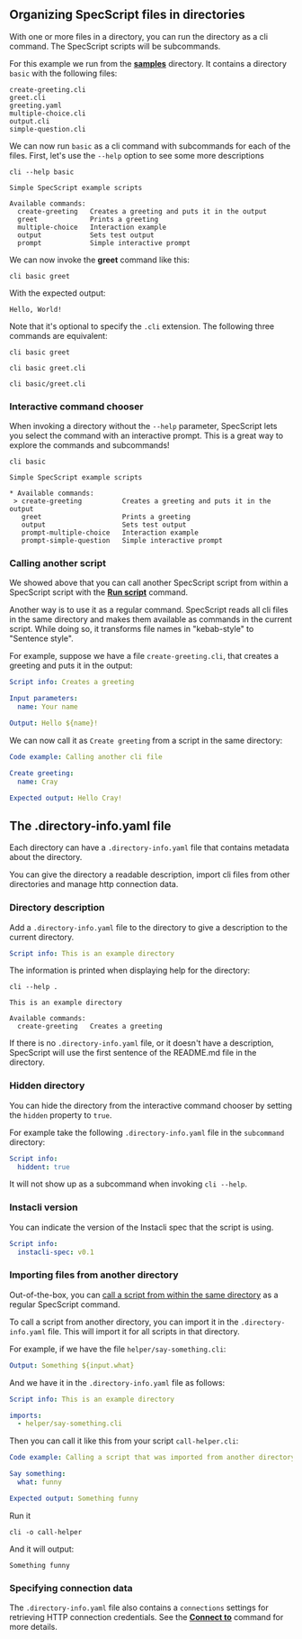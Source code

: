 ## Organizing SpecScript files in directories

With one or more files in a directory, you can run the directory as a cli command. The SpecScript scripts will be
subcommands.

For this example we run from the **[samples](/samples)** directory. It contains a directory `basic` with the following
files:

```
create-greeting.cli
greet.cli
greeting.yaml
multiple-choice.cli
output.cli
simple-question.cli
```

We can now run `basic` as a cli command with subcommands for each of the files. First, let's use the `--help` option to
see some more descriptions

```shell cli cd=samples
cli --help basic
```

```output
Simple SpecScript example scripts

Available commands:
  create-greeting   Creates a greeting and puts it in the output
  greet             Prints a greeting
  multiple-choice   Interaction example
  output            Sets test output
  prompt            Simple interactive prompt
```

We can now invoke the **greet** command like this:

```shell cli cd=samples
cli basic greet
```

With the expected output:

```output
Hello, World!
```

Note that it's optional to specify the `.cli` extension. The following three commands are equivalent:

```shell cli cd=samples
cli basic greet
```

```shell cli cd=samples
cli basic greet.cli
```

```shell cli cd=samples
cli basic/greet.cli
```

### Interactive command chooser

When invoking a directory without the `--help` parameter, SpecScript lets you select the command with an interactive
prompt. This is a great way to explore the commands and subcommands!

<!-- Insert gif here -->

```shell ignore
cli basic       
```

```
Simple SpecScript example scripts

* Available commands: 
 > create-greeting          Creates a greeting and puts it in the output
   greet                    Prints a greeting
   output                   Sets test output
   prompt-multiple-choice   Interaction example
   prompt-simple-question   Simple interactive prompt
```

### Calling another script

We showed above that you can call another SpecScript script from within a SpecScript script with the
**[Run script](../commands/core/files/Run%20script.spec.md)** command.

Another way is to use it as a regular command. SpecScript reads all cli files in the same directory and makes them
available as commands in the current script. While doing so, it transforms file names in "kebab-style" to "Sentence
style".

For example, suppose we have a file `create-greeting.cli`, that creates a greeting and puts it in the output:

```yaml file=create-greeting.cli
Script info: Creates a greeting

Input parameters:
  name: Your name

Output: Hello ${name}!
```

We can now call it as `Create greeting` from a script in the same directory:

```yaml specscript
Code example: Calling another cli file

Create greeting:
  name: Cray

Expected output: Hello Cray!
```

## The .directory-info.yaml file

Each directory can have a `.directory-info.yaml` file that contains metadata about the directory.

You can give the directory a readable description, import cli files from other directories and manage http connection
data.

### Directory description

Add a `.directory-info.yaml` file to the directory to give a description to the current directory.

```yaml file=.directory-info.yaml
Script info: This is an example directory
```

The information is printed when displaying help for the directory:

```shell cli
cli --help .
```

```output
This is an example directory

Available commands:
  create-greeting   Creates a greeting
```

If there is no `.directory-info.yaml` file, or it doesn't have a description, SpecScript will use the first sentence of the
README.md file in the directory.
<!-- TODO: Add example and test cases -->

### Hidden directory

You can hide the directory from the interactive command chooser by setting the `hidden` property to `true`.

For example take the following `.directory-info.yaml` file in the `subcommand` directory:

```yaml file=subcommand/.directory-info.yaml
Script info:
  hiddent: true
```

It will not show up as a subcommand when invoking `cli --help`.

### Instacli version

You can indicate the version of the Instacli spec that the script is using.

```yaml specscript
Script info:
  instacli-spec: v0.1
```

### Importing files from another directory

Out-of-the-box, you
can [call a script from within the same directory](Organizing%20SpecScript%20files%20in%20directories.spec.md#calling-another-script)
as a regular SpecScript command.

To call a script from another directory, you can import it in the `.directory-info.yaml` file. This will import it for all
scripts in that directory.

For example, if we have the file `helper/say-something.cli`:

```yaml file=helper/say-something.cli
Output: Something ${input.what}
```

And we have it in the `.directory-info.yaml` file as follows:

```yaml file=.directory-info.yaml
Script info: This is an example directory

imports:
  - helper/say-something.cli
```

Then you can call it like this from your script `call-helper.cli`:

```yaml file=call-helper.cli
Code example: Calling a script that was imported from another directory

Say something:
  what: funny

Expected output: Something funny
```

Run it

```shell cli
cli -o call-helper
```

And it will output:

```output
Something funny
```

### Specifying connection data

The `.directory-info.yaml` file also contains a `connections` settings for retrieving HTTP connection credentials. See the
**[Connect to](../commands/core/connections/Connect%20to.spec.md)** command for more details.
